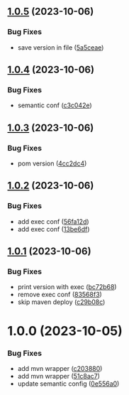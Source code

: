 ## [1.0.5](https://github.com/corollo/demo-app/compare/v1.0.4...v1.0.5) (2023-10-06)


### Bug Fixes

* save version in file ([5a5ceae](https://github.com/corollo/demo-app/commit/5a5ceae675da8cf4ad224b3b127588bd3d43167f))

## [1.0.4](https://github.com/corollo/demo-app/compare/v1.0.3...v1.0.4) (2023-10-06)


### Bug Fixes

* semantic conf ([c3c042e](https://github.com/corollo/demo-app/commit/c3c042ef8d84bdb8d9764ead0bb7609b5a26ee4c))

## [1.0.3](https://github.com/corollo/demo-app/compare/v1.0.2...v1.0.3) (2023-10-06)


### Bug Fixes

* pom version ([4cc2dc4](https://github.com/corollo/demo-app/commit/4cc2dc45509066c65e2ee369ed366528892184e9))

## [1.0.2](https://github.com/corollo/demo-app/compare/v1.0.1...v1.0.2) (2023-10-06)


### Bug Fixes

* add exec conf ([56fa12d](https://github.com/corollo/demo-app/commit/56fa12d660dc2c7a2dcf720316c809d03c51e503))
* add exec conf ([13be6df](https://github.com/corollo/demo-app/commit/13be6df397ddf16aa32df3e9eb0d99f5a41bc220))

## [1.0.1](https://github.com/corollo/demo-app/compare/v1.0.0...v1.0.1) (2023-10-06)


### Bug Fixes

* print version with exec ([bc72b68](https://github.com/corollo/demo-app/commit/bc72b68859450ae049a8950f257ec1ea6f78b69c))
* remove exec conf ([83568f3](https://github.com/corollo/demo-app/commit/83568f33a82e15c91fe10a4a30363308b3d452bb))
* skip maven deploy ([c29b08c](https://github.com/corollo/demo-app/commit/c29b08c7f052338f5230a3526aa691228cf0ea08))

# 1.0.0 (2023-10-05)


### Bug Fixes

* add mvn wrapper ([c203880](https://github.com/corollo/demo-app/commit/c203880be39ea14113c2ccbfa4eeb20c41ab39d9))
* add mvn wrapper ([51c8ac7](https://github.com/corollo/demo-app/commit/51c8ac78b40a4ee12d44765ec1951757ab99c131))
* update semantic config ([0e556a0](https://github.com/corollo/demo-app/commit/0e556a0eb998fc4ff9693b7f63c4b71c6d63acc4))
